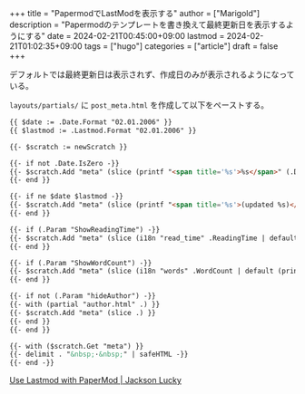 +++
title = "PapermodでLastModを表示する"
author = ["Marigold"]
description = "Papermodのテンプレートを書き換えて最終更新日を表示するようにする"
date = 2024-02-21T00:45:00+09:00
lastmod = 2024-02-21T01:02:35+09:00
tags = ["hugo"]
categories = ["article"]
draft = false
+++

デフォルトでは最終更新日は表示されず、作成日のみが表示されるようになっている。

`layouts/partials/` に `post_meta.html` を作成して以下をペーストする。

```html
{{ $date := .Date.Format "02.01.2006" }}
{{ $lastmod := .Lastmod.Format "02.01.2006" }}

{{- $scratch := newScratch }}

{{- if not .Date.IsZero -}}
{{- $scratch.Add "meta" (slice (printf "<span title='%s'>%s</span>" (.Date) (.Date | time.Format (default "2006-01-02" site.Params.DateFormat)))) }}
{{- end }}

{{- if ne $date $lastmod -}}
{{- $scratch.Add "meta" (slice (printf "<span title='%s'>(updated %s)</span>" (.Lastmod) (.Lastmod | time.Format (default "2006-01-02" site.Params.DateFormat)))) }}
{{- end }}

{{- if (.Param "ShowReadingTime") -}}
{{- $scratch.Add "meta" (slice (i18n "read_time" .ReadingTime | default (printf "%d min" .ReadingTime))) }}
{{- end }}

{{- if (.Param "ShowWordCount") -}}
{{- $scratch.Add "meta" (slice (i18n "words" .WordCount | default (printf "%d words" .WordCount))) }}
{{- end }}

{{- if not (.Param "hideAuthor") -}}
{{- with (partial "author.html" .) }}
{{- $scratch.Add "meta" (slice .) }}
{{- end }}
{{- end }}

{{- with ($scratch.Get "meta") }}
{{- delimit . "&nbsp;·&nbsp;" | safeHTML -}}
{{- end -}}
```

[Use Lastmod with PaperMod | Jackson Lucky](https://www.jacksonlucky.net/posts/use-lastmod-with-papermod/)
